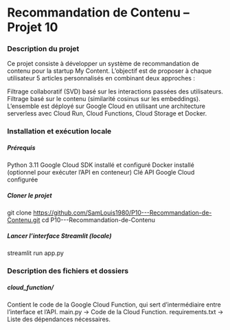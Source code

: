 # Recommandation de Contenu – Projet 10

### Description du projet
Ce projet consiste à développer un système de recommandation de contenu pour la startup My Content. L’objectif est de proposer à chaque utilisateur 5 articles personnalisés en combinant deux approches :

Filtrage collaboratif (SVD) basé sur les interactions passées des utilisateurs.
Filtrage basé sur le contenu (similarité cosinus sur les embeddings).
L’ensemble est déployé sur Google Cloud en utilisant une architecture serverless avec Cloud Run, Cloud Functions, Cloud Storage et Docker.

### Installation et exécution locale

##### Prérequis
Python 3.11
Google Cloud SDK installé et configuré
Docker installé (optionnel pour exécuter l’API en conteneur)
Clé API Google Cloud configurée

##### Cloner le projet
git clone https://github.com/SamLouis1980/P10---Recommandation-de-Contenu.git
cd P10---Recommandation-de-Contenu

##### Lancer l’interface Streamlit (locale)
streamlit run app.py

### Description des fichiers et dossiers

##### cloud_function/
Contient le code de la Google Cloud Function, qui sert d’intermédiaire entre l’interface et l’API.
main.py → Code de la Cloud Function.
requirements.txt → Liste des dépendances nécessaires.

